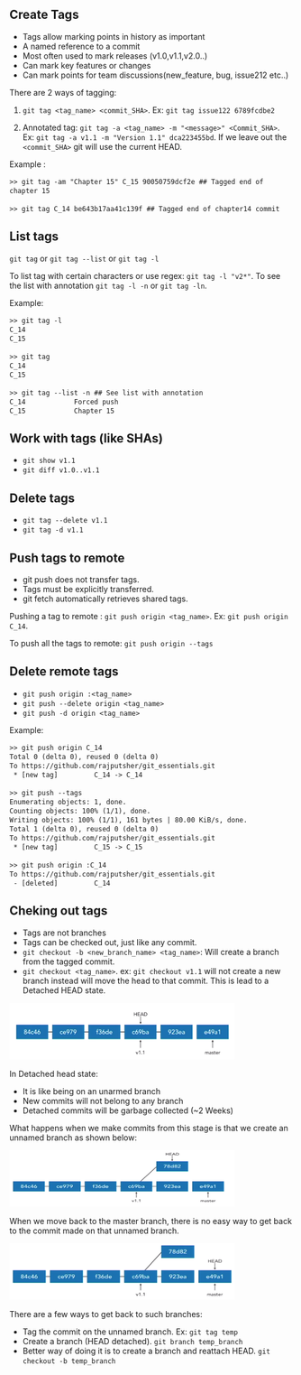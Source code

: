 ## Create Tags

- Tags allow marking points in history as important
- A named reference to a commit
- Most often used to mark releases (v1.0,v1.1,v2.0..)
- Can mark key features or changes 
- Can mark points for team discussions(new_feature, bug, issue212 etc..)

There are 2 ways of tagging: <br/>
1. `git tag <tag_name> <commit_SHA>`. Ex: `git tag issue122 6789fcdbe2`

2. Annotated tag: `git tag -a <tag_name> -m "<message>" <Commit_SHA>`. <br/> Ex: `git tag -a v1.1 -m "Version 1.1" dca223455bd`. If we leave out the `<commit_SHA>` git will use the current HEAD.

Example :
```
>> git tag -am "Chapter 15" C_15 90050759dcf2e ## Tagged end of chapter 15

>> git tag C_14 be643b17aa41c139f ## Tagged end of chapter14 commit
```
## List tags

`git tag` or `git tag --list` or `git tag -l`

To list tag with certain characters or use regex: `git tag -l "v2*"`. To see the list with annotation `git tag -l -n` or `git tag -ln`.

Example: 
```
>> git tag -l
C_14
C_15

>> git tag
C_14
C_15

>> git tag --list -n ## See list with annotation
C_14            Forced push
C_15            Chapter 15
```
## Work with tags (like SHAs)

- `git show v1.1`
- `git diff v1.0..v1.1`

## Delete tags

- `git tag --delete v1.1`
- `git tag -d v1.1`

## Push tags to remote

- git push does not transfer tags.
- Tags must be explicitly transferred.
- git fetch automatically retrieves shared tags.

Pushing a tag to remote : `git push origin <tag_name>`. Ex: `git push origin C_14`.

To push all the tags to remote: `git push origin --tags`

## Delete remote tags 

- `git push origin :<tag_name>`
- `git push --delete origin <tag_name>`
- `git push -d origin <tag_name>`

Example:
```
>> git push origin C_14
Total 0 (delta 0), reused 0 (delta 0)
To https://github.com/rajputsher/git_essentials.git
 * [new tag]         C_14 -> C_14

>> git push --tags
Enumerating objects: 1, done.
Counting objects: 100% (1/1), done.
Writing objects: 100% (1/1), 161 bytes | 80.00 KiB/s, done.
Total 1 (delta 0), reused 0 (delta 0)
To https://github.com/rajputsher/git_essentials.git
 * [new tag]         C_15 -> C_15

>> git push origin :C_14
To https://github.com/rajputsher/git_essentials.git
 - [deleted]         C_14
```

## Cheking out tags

- Tags are not branches 
- Tags can be checked out, just like any commit.
- `git checkout -b <new_branch_name> <tag_name>`: Will create a branch from the tagged commit.
- `git checkout <tag_name>`. ex: `git checkout v1.1` will not create a new branch instead will move the head to that commit. This is lead to a Detached HEAD state. 
<img src="images/1.png" width=400 height=100>

In Detached head state: 
- It is like being on an unarmed branch
- New commits will not belong to any branch 
- Detached commits will be garbage collected (~2 Weeks)

What happens when we make commits from this stage is that we create an unnamed branch as shown below: 

<img src="images/2.png" width=400 height=100>

When we move back to the master branch, there is no easy way to get back to the commit made on that unnamed branch. 

<img src="images/3.png" width=400 height=100>


There are a few ways to get back to such branches: 

- Tag the commit on the unnamed branch. Ex: `git tag temp` 
- Create a branch (HEAD detached). `git branch temp_branch`
- Better way of doing it is to create a branch and reattach HEAD. `git checkout -b temp_branch`

